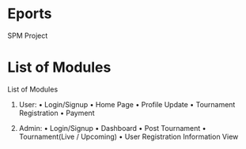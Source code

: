 # Eports
SPM Project 
# List of Modules 
List of Modules
1. User:
• Login/Signup
• Home Page
• Profile Update
• Tournament Registration
• Payment

2. Admin:
• Login/Signup
• Dashboard
• Post Tournament
• Tournament(Live / Upcoming)
• User Registration Information View
